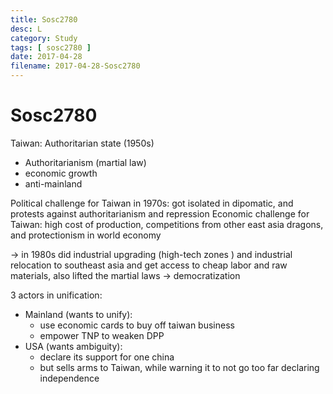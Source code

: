 ```yaml
---
title: Sosc2780
desc: L
category: Study
tags: [ sosc2780 ]
date: 2017-04-28
filename: 2017-04-28-Sosc2780
---
```


# Sosc2780

Taiwan: Authoritarian state (1950s)

- Authoritarianism (martial law)
- economic growth
- anti-mainland

Political challenge for Taiwan in 1970s: got isolated in dipomatic, and protests against authoritarianism and repression
Economic challenge for Taiwan: high cost of production, competitions from other east asia dragons, and protectionism in world economy

$\to$ in 1980s did industrial upgrading (high-tech zones ) and industrial relocation to southeast asia and get access to cheap labor and raw materials, also lifted the martial laws $\to$ democratization

3 actors in unification:

- Mainland (wants to unify):
  - use economic cards to buy off taiwan business
  - empower TNP to weaken DPP
- USA (wants ambiguity):
  - declare its support for one china
  - but sells arms to Taiwan, while warning it to not go too far declaring independence